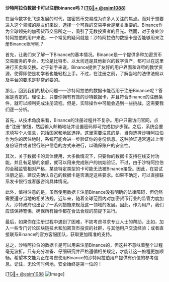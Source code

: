 **沙特阿拉伯数据卡可以注册binance吗？[[TG💪+ @esim1088](https://t.me/s/esim1088)]**

在当今数字化飞速发展的时代，加密货币交易成为许多人关注的焦点。而对于想要进入这个领域的朋友们来说，选择一个可靠的交易平台是至关重要的。Binance作为全球领先的加密货币交易所之一，吸引了无数投资者的目光。然而，对于身处沙特阿拉伯的用户来说，一个常见的疑问就是：沙特阿拉伯的数据卡是否能够用来注册Binance账号呢？

首先，让我们来了解一下Binance的基本情况。Binance是一个提供多种加密货币交易服务的平台，无论是比特币、以太坊还是其他新兴的数字资产，都可以在这里进行买卖和交换。对于新手来说，Binance提供了友好的用户界面和详尽的教学资源，使得即使是初学者也能轻松上手。不过，在注册之前，了解当地的法律法规以及平台的要求是非常必要的。

那么，回到我们的核心问题——沙特阿拉伯的数据卡能否用于注册Binance呢？答案是肯定的。理论上，只要你拥有有效的沙特数据卡，并且符合Binance的注册条件，就可以顺利完成注册流程。但是，实际操作中可能会遇到一些挑战，这需要我们逐一分析。

首先，从技术角度来看，Binance的注册过程并不复杂。用户只需访问官网，点击“注册”按钮，然后输入邮箱地址并设置密码即可完成初步步骤。之后，系统会要求填写个人信息，包括国家和地区选择。这里需要注意的是，当你选择沙特阿拉伯作为你的居住地时，系统可能会进一步验证你的身份信息。这种验证通常通过上传身份证件或者银行账户信息的方式来进行，以确保账户的安全性。

其次，关于数据卡的具体使用，大多数情况下，只要你的数据卡支持在线支付功能，并且有足够的余额，就可以用来完成账户的初始验证。不过，由于沙特阿拉伯的金融监管相对严格，某些特定类型的卡可能无法被Binance接受。因此，在尝试注册之前，建议先确认自己的数据卡是否满足这些要求。如果不确定，可以直接联系发卡银行或客服咨询具体情况。

此外，值得注意的是，虽然使用数据卡注册Binance没有明确的法律障碍，但仍然需要遵守当地的相关法规。近年来，随着全球范围内对加密货币行业的监管力度加大，沙特政府也出台了一系列措施来规范这一领域的发展。因此，作为用户，我们应该保持警惕，确保所有操作都在合法合规的前提下进行。

最后，如果你在注册过程中遇到了困难，不妨考虑寻求专业人士的帮助。比如，加入一些专门讨论区块链技术和加密货币投资的社群，与其他用户交流经验；或者直接联系Binance的官方客服团队，获取更加精准的支持。

总之，沙特阿拉伯的数据卡是可以用来注册Binance的，但这并不意味着整个过程毫无波折。只有充分准备、仔细研究并严格遵循相关规定，才能让这一旅程更加顺畅。希望本文能为正在考虑使用Binance的沙特阿拉伯用户提供有价值的参考信息。记住，无论何时何地，安全始终是第一位的！

[[TG💪+ @esim1088](https://t.me/s/esim1088) ![Image](https://i.postimg.cc/4NQfJmqS/Snipaste-2025-05-13-00-14-12.png)]